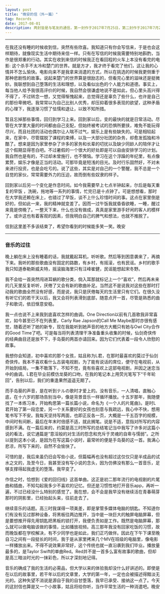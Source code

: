 ```yaml
---
layout: post
title: "晚安的信（外一篇）"
tag: Records
date: 2017-08-01
description: 两封皆是与笔友的通信，第一封作于2017年7月25日，第二封作于2017年7月28日
---
```


---

在我还没有睡的时候收到信，突然有些欣喜。我知道只有你会写信来，于是也会这样期待，就像现实生活中期待来信一样。只有在写信的时候我需要特别地斟酌，当作是很郑重的行动。其实在收到来信的时候我正在看回程的火车上本没有看完的电影: 这个杀手不太冷和楚门的世界。就是方才，我才终于看完了他们，这让我的心情并不怎么愉快。电影向来不是我拿来消遣的方式，所以在挑选的时候我更侧重于那种悲剧性的故事。说起来楚门的世界算是很励志的，但看完心里的滋味还是挺微妙。我联想到自己堕落的生活和理想，以及看似出色的个人能力和道德。事实上，每当他人给予我很高评价的时候，我自然会很谦虚地说不是如此，但心里头高兴得不得了，不过转念一想，又觉得惭愧起来，总觉得还是辜负了些什么，也许是自己的那份卑微吧。我常常以为自己比别人优秀，却压抑着很多表现的欲望，这种矛盾的心理下，我逐渐习惯了怯懦和退让，以致不知所措。


暂且忘掉那些事情，回归到学习上来。回到家以后，变的最快的就是日常活动。尽管在大学里大量的时间都由自己支配，但始终被考试的恐惧所要挟，难免不能玩得尽兴，而且社团的活动也偶尔让人喘不过气，娱乐上是有些缺失的。可是相较起来，在家中，尽管摆脱了课程的束缚，以及一大部分社团的杂务，却愈发孤独和冷酷了。想来是因为家里参杂了许多的家务和长辈的叨扰以及缺少同龄人的陪伴才让这个假期显得苍白吧。不过暑假的一个很大的好处即是可以自由安排学习的计划。我自然也是有的，不过却未曾施行，也不懊恼。学习在这个浮躁的年纪里，有点像累赘，娱乐才像是正当的活动。可那毕竟是短浅的目光。及时行乐固然好，不对未来进行投资，也是会吃亏的。说了这些，其实是对自己的一个警醒，我不总是一个自觉的家伙，常常需要外力的压迫，故而倒有些奴隶的样子。


回到家以后另一个变化是作息时间。如今我需要早上七点半钟起来，尔后是每天重复的早饭 ，洗碗，拖地等一系列的事情，忙完已是十点钟了。可是想想看，那时在大学我还赖在床上，也错过了早饭，谈不上什么珍惜时间的事。这点在家里倒是好的，但如此一来，我的精神就变差了。因而一过午饭我就昏昏欲睡，一睡，醒过来竟是傍晚了。一整天下来，什么也没有做成，真真是家里游手好闲的客人的模样了。或许这也有着客观的因素，但我明白自己的脾气和想法，也就不推脱了。

信到这里差不多该结束了，希望你看到的时候能多笑一笑。晚安

---
### 音乐的过往

晚上躺在床上没有睡着的话，我就戴起耳机，听听歌。然后等到困意袭来了，再摘下来。我听的那些歌曲没有固定的路数，有乡村，有摇滚，也有民谣。乡村的歌手我只知道泰勒斯威夫特，摇滚脑海里只有汪峰崔健，民谣能想起宋冬野。

我不会给一首突然闯进耳蜗的歌分类，倘入耳那就标记上一个“喜欢”，然后再未来的几天里反复听听，厌倦了又会有新的歌曲补足。当然这不是说我对这些在那时打动我的歌曲全然没有好感，而是说，我只是厌倦每天的生活里只有它们。在很久没有听它们的若干天以后，我又会将列表滑到底部，随意点开一首，尽管是熟悉的曲子和歌词，依旧惬意安稳。

我一点也说不上来我到底喜欢怎样的曲调。One Direction以前有几首歌我非常喜欢，如今甚至已不在列表里，Carly Rae Japson的Call Me Maybe那时亦很有感觉，随着还听了她的新专，现在我能听到她声音的地方大概只有她与Owl City合作的Good Time了吧。可是每当将列表清理干净准备重头收集的时候，仙剑奇侠传的经典曲目还是放不下，手岛葵的两首亦请回来。因为它们代表着一段令人欣慰的故事。

我想你会知道，初中喜欢的那个女孩，姑且称为L君，在那时最喜欢的莫过于仙剑奇侠传。我本不喜欢看什么古装电视剧，为了能有说话的席位，便守在电视前，从开始到结局，一集不敢落下，不知不觉，竟有些喜欢上这部电视剧，并因之迷恋当中的曲调。L君在毕业前模仿龙葵的口吻，在我的笔记本上用荧光笔写下“千年轮回”，告别以后，我们的重逢果然遥遥无期了。

而手岛葵的声音，是在听到テルの歌时才爱上的。没有音乐，一人清唱，直触心底，在十六岁的那场告别当中，像是背景音乐一样循环播放。十五岁那年，我随便找了一本练习本，开始构思第一篇长篇小说，命名为《一个人的片尾曲》。是时L君开始了第一段恋爱，另一个关系要好的女孩也刻意与我疏远，我心中不快，想用笔书写下不安。我每天坚持写两面，也即正反各一页，大概是一千五百字的规模，中间时有间断，最后在年末时倍感不适，就此搁笔。说是不适，意指对所写的内容感到不满。在一篇后来的，约莫是高三时所写的总结笔记当中我写了许多对这篇小说的看法，说它通篇是“意淫般的对生活的怨念和充斥于灵魂的自卑与懦弱”。之所以提到这本小说，是因为在写这篇小说时，最常听的便是手岛葵的这一首。我满心悲凉，所写下来的，自然不会愉快了。

可惜的是，我后来虽仍旧会写些小说，但篇幅再也没有超过这仅仅只是半成品的试水之文的，及至今日，我甚至没有写小说的念头，因为仿佛没有那么一首音乐，足够支撑得起我虚无的堕落。我早变了。

作信之时，恰想到《爱的回归线》这首单曲。这正是初二那年流行的电视剧的片尾曲和插曲，不知勾起我多少不喜欢的记忆。但还是习惯性地打开音乐app，再听一遍，不过已经没什么特别的感觉了。我在想，会不会是我早没有继续活在青春萌芽那时的阴影里，已经抬起头来，往前走去了。

继续音乐的话题。高三时我谋得一项美差，即是掌管多媒体电脑的钥匙。不知道你们有没有见过那种设备，将黑板往两边推开，当中是一块巨大的触屏电脑屏幕，但是要想推开得先用钥匙把黑板的锁打开，我便负责如是工作。既然是电脑屏幕，那么就可以做电脑该做的事情，比如播放视频。高三那年我没有回家吃饭的习惯，故而晚饭都在学校解决，有不少同学也是如此，我们正巧做伴。因此在下午下课至晚自习之间有一段挺长的时间，我于是从家里拷来几个MV在班级的电脑里，像电影一样播放出来。不得不说效果非常好，这个传统也就一直沿袭到我们毕业。播放量最多的，是Taylor Swift的单曲Red。Red并不是一首多么富有故事的歌曲，但却是高三暗淡时光的一抹彩色，所以才深刻地记得。

音乐的确成了我的生活的必需品，但大学以来的体验我却没什么好讲述的。即使是在以后的故事里，若干年以后的文章里，大学的第一年，一定也会被描述得黯淡无光的。这种失望不消说是源自于我的自甘堕落，我早已承受、接纳这一点了。今天的这封信也算是又一个小故事，姑且将给你听，当作平常生活的一种消遣吧。晚安
